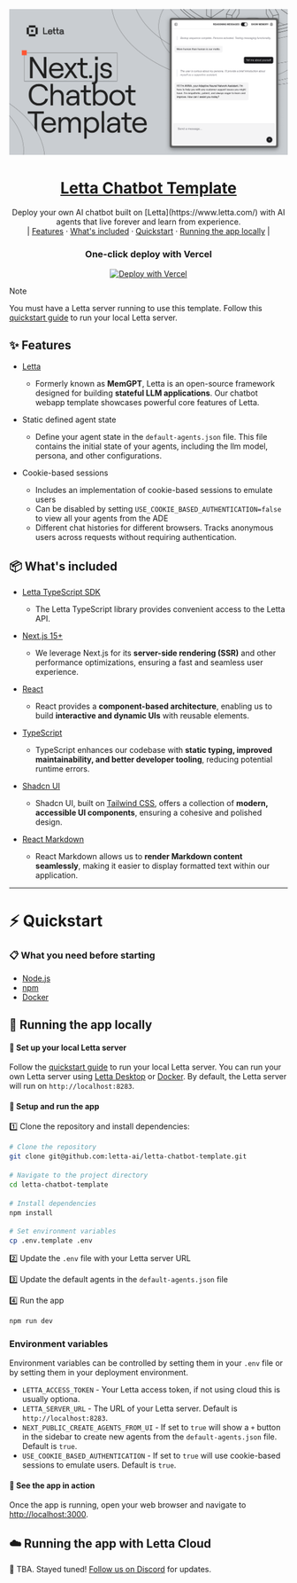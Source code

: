 <a href="https://docs.letta.com/">
  <img alt="Stateful AI agent chatbot template built with Letta and Next.js." src="/assets/chatbot_template_header_2x.png">
  <h1 align="center">Letta Chatbot Template</h1>
</a>

<div align="center">
  Deploy your own AI chatbot built on [Letta](https://www.letta.com/) with AI agents that live forever and learn from experience.
</div>

<div align="center">
|
  <a href="#-features">Features</a> · 
  <a href="#-whats-included">What's included</a> · 
  <a href="#%EF%B8%8F-quickstart">Quickstart</a> · 
  <a href="#-running-the-app-locally">Running the app locally</a>
|
</div>

###

<div align="center">
<h3>One-click deploy with Vercel</h3>
<a href="https://vercel.com/new/clone?repository-url=https%3A%2F%2Fgithub.com%2Fletta-ai%2Fletta-chatbot-template&env=LETTA_ACCESS_TOKEN,LETTA_SERVER_URL&envDescription=(Optional)%20Your%20Letta%20access%20token%3A%20set%20it%20to%20any%20arbitrary%20value%20if%20none%20is%20provided.%20Default%20server%20url%20is%20http%3A%2F%2Flocalhost%3A3000&envLink=https%3A%2F%2Fgithub.com%2Fletta-ai%2Fletta-chatbot-template&project-name=my-letta-chatbot&repository-name=my-letta-chatbot"><img src="https://vercel.com/button" alt="Deploy with Vercel"/></a></div>
</div>

> [!NOTE]
> You must have a Letta server running to use this template. Follow this [quickstart guide](https://docs.letta.com/quickstart) to run your local Letta server.

## ✨ Features

- [Letta](https://github.com/letta-ai/letta)

  - Formerly known as **MemGPT**, Letta is an open-source framework designed for building **stateful LLM applications**. Our chatbot webapp template showcases powerful core features of Letta.

- Static defined agent state
  - Define your agent state in the `default-agents.json` file. This file contains the initial state of your agents, including the llm model, persona, and other configurations.
- Cookie-based sessions
  - Includes an implementation of cookie-based sessions to emulate users
  - Can be disabled by setting `USE_COOKIE_BASED_AUTHENTICATION=false` to view all your agents from the ADE
  - Different chat histories for different browsers. Tracks anonymous users across requests without requiring authentication.

## 📦 What's included

- [Letta TypeScript SDK](https://github.com/letta-ai/letta-node)

  - The Letta TypeScript library provides convenient access to the Letta API.

- [Next.js 15+](https://nextjs.org)

  - We leverage Next.js for its **server-side rendering (SSR)** and other performance optimizations, ensuring a fast and seamless user experience.

- [React](https://reactjs.org)

  - React provides a **component-based architecture**, enabling us to build **interactive and dynamic UIs** with reusable elements.

- [TypeScript](https://www.typescriptlang.org)

  - TypeScript enhances our codebase with **static typing, improved maintainability, and better developer tooling**, reducing potential runtime errors.

- [Shadcn UI](https://ui.shadcn.com)

  - Shadcn UI, built on [Tailwind CSS](https://tailwindcss.com), offers a collection of **modern, accessible UI components**, ensuring a cohesive and polished design.

- [React Markdown](https://github.com/remarkjs/react-markdown)
  - React Markdown allows us to **render Markdown content seamlessly**, making it easier to display formatted text within our application.

---

# ⚡️ Quickstart

### 📋 What you need before starting

- [Node.js](https://nodejs.org/en/download/)
- [npm](https://www.npmjs.com/get-npm)
- [Docker](https://docs.docker.com/get-docker/)

## 🚀 Running the app locally

#### 🔸 Set up your local Letta server

Follow the [quickstart guide](https://docs.letta.com/quickstart) to run your local Letta server.
You can run your own Letta server using [Letta Desktop](https://docs.letta.com/quickstart/desktop) or [Docker](https://docs.letta.com/quickstart/docker).
By default, the Letta server will run on `http://localhost:8283`.

#### 🔸 Setup and run the app

1️⃣ Clone the repository and install dependencies:

```bash
# Clone the repository
git clone git@github.com:letta-ai/letta-chatbot-template.git

# Navigate to the project directory
cd letta-chatbot-template

# Install dependencies
npm install

# Set environment variables
cp .env.template .env
```

2️⃣ Update the `.env` file with your Letta server URL

3️⃣ Update the default agents in the `default-agents.json` file

4️⃣ Run the app

```bash
npm run dev
```

### Environment variables

Environment variables can be controlled by setting them in your `.env` file or by setting them in your deployment environment.

- `LETTA_ACCESS_TOKEN` - Your Letta access token, if not using cloud this is usually optiona.
- `LETTA_SERVER_URL` - The URL of your Letta server. Default is `http://localhost:8283`.
- `NEXT_PUBLIC_CREATE_AGENTS_FROM_UI` - If set to `true` will show a `+` button in the sidebar to create new agents from the `default-agents.json` file. Default is `true`.
- `USE_COOKIE_BASED_AUTHENTICATION` - If set to `true` will use cookie-based sessions to emulate users. Default is `true`.

#### 🔸 See the app in action

Once the app is running, open your web browser and navigate to [http://localhost:3000](http://localhost:3000).

## ☁️ Running the app with Letta Cloud

👾 TBA. Stayed tuned! [Follow us on Discord](https://discord.com/invite/letta) for updates.
